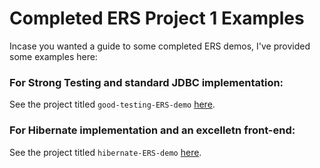 # Completed ERS Project 1 Examples
Incase you wanted a guide to some completed ERS demos, I've provided some examples here:

### For Strong Testing and standard JDBC implementation:
See the project titled `good-testing-ERS-demo` [here]().

### For Hibernate implementation and an excelletn front-end:
See the project titled `hibernate-ERS-demo` [here](https://github.com/210222-reston-java-msa/demos/tree/main/week4/ERS-examples/hibernate-ERS-demo).
